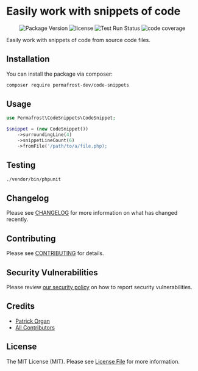 # Easily work with snippets of code

<!--
[![Latest Version on Packagist](https://img.shields.io/packagist/v/permafrost-dev/code-snippets.svg?style=flat-square)](https://packagist.org/packages/permafrost-dev/code-snippets)
[![GitHub Tests Action Status](https://img.shields.io/github/workflow/status/permafrost-dev/code-snippets/run-tests?label=tests)](https://github.com/permafrost-dev/code-snippets/actions?query=workflow%3ATests+branch%3Amaster)
[![GitHub Code Style Action Status](https://img.shields.io/github/workflow/status/permafrost-dev/code-snippets/Check%20&%20fix%20styling?label=code%20style)](https://github.com/permafrost-dev/code-snippets/actions?query=workflow%3A"Check+%26+fix+styling"+branch%3Amaster)
[![Total Downloads](https://img.shields.io/packagist/dt/permafrost-dev/code-snippets.svg?style=flat-square)](https://packagist.org/packages/permafrost-dev/code-snippets)
-->

<p align="center">
    <img src="https://img.shields.io/github/v/release/permafrost-dev/code-snippets.svg?sort=semver&logo=github" alt="Package Version">
    <img src="https://img.shields.io/github/license/permafrost-dev/code-snippets.svg?logo=opensourceinitiative" alt="license">
    <img src="https://github.com/permafrost-dev/code-snippets/actions/workflows/run-tests.yml/badge.svg?branch=main" alt="Test Run Status">
    <img src="https://codecov.io/gh/permafrost-dev/code-snippets/branch/main/graph/badge.svg?token=jdCDagIVFK" alt="code coverage">
</p>

Easily work with snippets of code from source code files.

## Installation

You can install the package via composer:

```bash
composer require permafrost-dev/code-snippets
```

## Usage

```php
use Permafrost\CodeSnippets\CodeSnippet;

$snippet = (new CodeSnippet())
    ->surroundingLine(4)
    ->snippetLineCount(6)
    ->fromFile('/path/to/a/file.php);
```

## Testing

```bash
./vendor/bin/phpunit
```

## Changelog

Please see [CHANGELOG](CHANGELOG.md) for more information on what has changed recently.

## Contributing

Please see [CONTRIBUTING](.github/CONTRIBUTING.md) for details.

## Security Vulnerabilities

Please review [our security policy](../../security/policy) on how to report security vulnerabilities.

## Credits

- [Patrick Organ](https://github.com/patinthehat)
- [All Contributors](../../contributors)

## License

The MIT License (MIT). Please see [License File](LICENSE.md) for more information.
